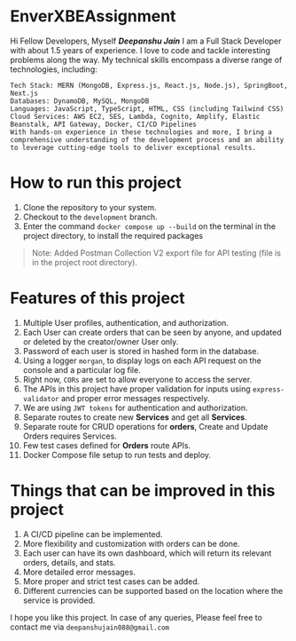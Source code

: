 # EnverXBEAssignment
Hi Fellow Developers, Myself **_Deepanshu Jain_**
    I am a Full Stack Developer with about 1.5 years of experience. I love to code and tackle interesting problems along the way.
    My technical skills encompass a diverse range of technologies, including:

    Tech Stack: MERN (MongoDB, Express.js, React.js, Node.js), SpringBoot, Next.js
    Databases: DynamoDB, MySQL, MongoDB
    Languages: JavaScript, TypeScript, HTML, CSS (including Tailwind CSS)
    Cloud Services: AWS EC2, SES, Lambda, Cognito, Amplify, Elastic Beanstalk, API Gateway, Docker, CI/CD Pipelines
    With hands-on experience in these technologies and more, I bring a comprehensive understanding of the development process and an ability to leverage cutting-edge tools to deliver exceptional results.

# How to run this project
1. Clone the repository to your system.
2. Checkout to the `development` branch.
3. Enter the command `docker compose up --build` on the terminal in the project directory, to install the required packages
<!-- Todo -->
> Note: Added Postman Collection V2 export file for API testing (file is in the project root directory).

# Features of this project
1. Multiple User profiles, authentication, and authorization.
3. Each User can create orders that can be seen by anyone, and updated or deleted by the creator/owner User only.
4. Password of each user is stored in hashed form in the database.
5. Using a logger `morgan`, to display logs on each API request on the console and a particular log file.
6. Right now, `CORs` are set to allow everyone to access the server.
7. The APIs in this project have proper validation for inputs using `express-validator` and proper error messages respectively.
8. We are using `JWT tokens` for authentication and authorization.
9. Separate routes to create new **Services** and get all **Services**.
10. Separate route for CRUD operations for **orders**, Create and Update Orders requires Services.
11. Few test cases defined for **Orders** route APIs.
12. Docker Compose file setup to run tests and deploy.

# Things that can be improved in this project
1. A CI/CD pipeline can be implemented.
2. More flexibility and customization with orders can be done.
3. Each user can have its own dashboard, which will return its relevant orders, details, and stats.
4. More detailed error messages.
5. More proper and strict test cases can be added.
6. Different currencies can be supported based on the location where the service is provided.

I hope you like this project. In case of any queries, Please feel free to contact me via `deepanshujain088@gmail.com`
